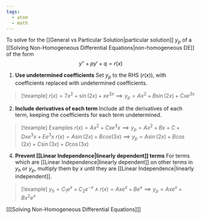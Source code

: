 ```yaml
---
tags:
  - atom
  - math
---
```

To solve for the [[General vs Particular Solution|particular solution]] $y_p$ of a [[Solving Non-Homogeneous Differential Equations|non-homogeneous DE]] of the form
$$y'' + py' + q = r(x)$$
1. **Use undetermined coefficients**
Set $y_p$ to the RHS ($r(x)$), with coefficients replaced with undetermined coefficients.

>[!example]
> $r(x) = 7x^2 + \sin(2x) + xe^{3x} \implies y_p = Ax^2 + B\sin(2x) + Cxe^{3x}$

2. **Include derivatives of each term**
Include all the derivatives of each term, keeping the coefficients for each term undetermined.

> [!example] Examples
> $r(x) = Ax^2 + Cxe^3x \implies y_p = Ax^2 + Bx + C + Dxe^3x + Ee^3x$
>  $r(x) = A\sin(2x) + Bcos(3x) \implies y_p = A\sin(2x) + B\cos(2x) + C\sin(3x) + D\cos(3x)$

4. **Prevent [[Linear Independence|linearly dependent]] terms**
For terms which are [[Linear Independence|linearly dependent]] on other terms in $y_h$ or $y_p$, multiply them by $x$ until they are [[Linear Independence|linearly independent]].

> [!example]
> $y_h = C_1e^x + C_2e^{-x} \land r(x) = Axe^x + Be^x \implies y_p = Axe^x + Bx^2e^x$

\[[[Solving Non-Homogeneous Differential Equations]]\]